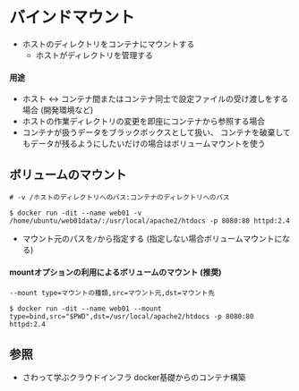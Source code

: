 # バインドマウント
- ホストのディレクトリをコンテナにマウントする
  - ホストがディレクトリを管理する

#### 用途
- ホスト <-> コンテナ間またはコンテナ同士で設定ファイルの受け渡しをする場合 (開発環境など)
- ホストの作業ディレクトリの変更を即座にコンテナから参照する場合
- コンテナが扱うデータをブラックボックスとして扱い、
  コンテナを破棄してもデータが残るようにしたいだけの場合はボリュームマウントを使う

## ボリュームのマウント
```
# -v /ホストのディレクトリへのパス:コンテナのディレクトリへのパス

$ docker run -dit --name web01 -v /home/ubuntu/web01data/:/usr/local/apache2/htdocs -p 8080:80 httpd:2.4
```
- マウント元のパスを`/`から指定する (指定しない場合ボリュームマウントになる)

#### mountオプションの利用によるボリュームのマウント (推奨)
```
--mount type=マウントの種類,src=マウント元,dst=マウント先
```

```
$ docker run -dit --name web01 --mount type=bind,src="$PWD",dst=/usr/local/apache2/htdocs -p 8080:80 httpd:2.4
```

## 参照
- さわって学ぶクラウドインフラ docker基礎からのコンテナ構築
